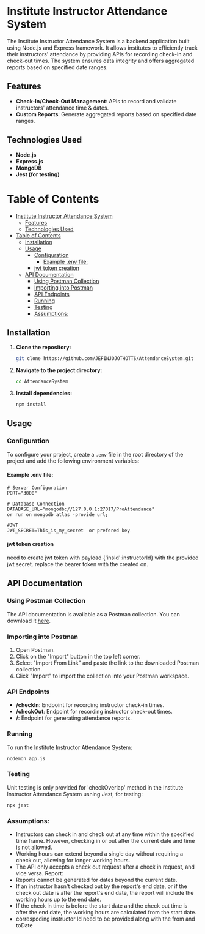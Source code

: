 # Institute Instructor Attendance System

The Institute Instructor Attendance System is a backend application built using Node.js and Express framework. 
It allows institutes to efficiently track their instructors' attendance by providing APIs for recording check-in and check-out times. 
The system ensures data integrity and offers aggregated reports based on specified date ranges.

## Features
- **Check-In/Check-Out Management**: APIs to record and validate instructors' attendance time & dates.
- **Custom Reports**: Generate aggregated reports based on specified date ranges.

## Technologies Used
- **Node.js**
- **Express.js**
- **MongoDB**
- **Jest (for testing)**

# Table of Contents

- [Institute Instructor Attendance System](#institute-instructor-attendance-system)
  - [Features](#features)
  - [Technologies Used](#technologies-used)
- [Table of Contents](#table-of-contents)
  - [Installation](#installation)
  - [Usage](#usage)
    - [Configuration](#configuration)
      - [Example .env file:](#example-env-file)
    - [jwt token creation](#jwt-token-creation)
  - [API Documentation](#api-documentation)
    - [Using Postman Collection](#using-postman-collection)
    - [Importing into Postman](#importing-into-postman)
    - [API Endpoints](#api-endpoints)
    - [Running](#running)
    - [Testing](#testing)
    - [Assumptions:](#assumptions)

## Installation

1. **Clone the repository:**

    ```bash
    git clone https://github.com/JEFINJOJOTHOTTS/AttendanceSystem.git
    ```

2. **Navigate to the project directory:**

    ```bash
    cd AttendanceSystem
    ```

3. **Install dependencies:**

    ```bash
    npm install
    ```
    
## Usage

### Configuration

To configure your project, create a `.env` file in the root directory of the project and add the following environment variables:

#### Example .env file:

```plaintext
# Server Configuration
PORT="3000"

# Database Connection
DATABASE_URL="mongodb://127.0.0.1:27017/ProAttendance"
or run on mongodb atlas -provide url;

#JWT
JWT_SECRET=This_is_my_secret  or prefered key
```
#### jwt token creation 

need to create jwt token with payload {'insId':instructorId}  with the provided jwt secret.
replace the bearer token with the created on.


## API Documentation

### Using Postman Collection

The API documentation is available as a Postman collection. You can download it [here](./Attendance%20System.postman_collection.json).

### Importing into Postman

1. Open Postman.
2. Click on the "Import" button in the top left corner.
3. Select "Import From Link" and paste the link to the downloaded Postman collection.
4. Click "Import" to import the collection into your Postman workspace.

### API Endpoints
- **/checkIn**: Endpoint for recording instructor check-in times.
- **/checkOut**: Endpoint for recording instructor check-out times.
- **/**: Endpoint for generating attendance reports.

### Running

To run the Institute Instructor Attendance System:

```bash
nodemon app.js
```
### Testing

Unit testing is only provided for 'checkOverlap' method in the Institute Instructor Attendance System usning Jest, for testing:

```bash
npx jest
```
### Assumptions:

- Instructors can check in and check out at any time within the specified time frame. However, checking in or out after the current date and time is not allowed.
- Working hours can extend beyond a single day without requiring a check out, allowing for longer working hours.
- The API only accepts a check out request after a check in request, and vice versa.
Report:
- Reports cannot be generated for dates beyond the current date.
- If an instructor hasn't checked out by the report's end date, or if the check out date is after the report's end date, the report will include the working hours up to the end date.
- If the check in time is before the start date and the check out time is after the end date, the working hours are calculated from the start date.
- correspoding instructor Id need to be provided along with the from and toDate 
